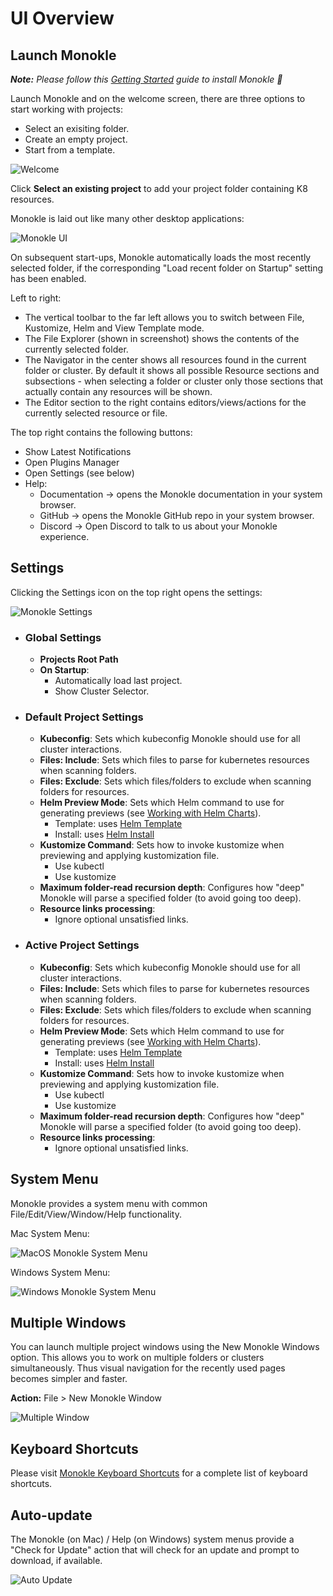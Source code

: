 # UI Overview

## **Launch Monokle**

<em>**Note:** Please follow this [Getting Started](../getting-started.md) guide to install Monokle 🚀</em>

Launch Monokle and on the welcome screen, there are three options to start working with projects:

 - Select an exisiting folder.
 - Create an empty project.
 - Start from a template.
 
 

![Welcome](img/welcome-1.5.0.png)

Click **Select an existing project** to add your project folder containing K8 resources. 

Monokle is laid out like many other desktop applications:

![Monokle UI](img/monokle-ui-1.5.0.png)

On subsequent start-ups, Monokle automatically loads the most recently selected folder, if the corresponding "Load recent folder on Startup" setting has been enabled.

Left to right:

- The vertical toolbar to the far left allows you to switch between File, Kustomize, Helm and View Template mode.
- The File Explorer (shown in screenshot) shows the contents of the currently selected folder.
- The Navigator in the center shows all resources found in the current folder or cluster. By default it shows all possible
  Resource sections and subsections - when selecting a folder or cluster only those sections that actually contain
  any resources will be shown.
- The Editor section to the right contains editors/views/actions for the currently selected resource or file.

The top right contains the following buttons:

- Show Latest Notifications
- Open Plugins Manager
- Open Settings (see below)
- Help:
    - Documentation -> opens the Monokle documentation in your system browser.
    - GitHub -> opens the Monokle GitHub repo in your system browser.
    - Discord -> Open Discord to talk to us about your Monokle experience.

## **Settings**

Clicking the Settings icon on the top right opens the settings:

![Monokle Settings](img/monokle-settings-1.5.0.gif)

- ### **Global Settings**
  - **Projects Root Path**
  - **On Startup**: 
    - Automatically load last project.
    - Show Cluster Selector.

- ### **Default Project Settings**  
  - **Kubeconfig**: Sets which kubeconfig Monokle should use for all cluster interactions.
  - **Files: Include**: Sets which files to parse for kubernetes resources when scanning folders.
  - **Files: Exclude**: Sets which files/folders to exclude when scanning folders for resources.
  - **Helm Preview Mode**: Sets which Helm command to use for generating previews (see [Working with Helm Charts](helm.md)).
    - Template: uses [Helm Template](https://helm.sh/docs/helm/helm_template/)
    - Install: uses [Helm Install](https://helm.sh/docs/helm/helm_install/)
  - **Kustomize Command**: Sets how to invoke kustomize when previewing and applying kustomization file.
    - Use kubectl
    - Use kustomize
  - **Maximum folder-read recursion depth**: Configures how "deep" Monokle will parse a specified folder (to avoid going too deep).
  - **Resource links processing**:
    - Ignore optional unsatisfied links.
    
- ### **Active Project Settings**
   - **Kubeconfig**: Sets which kubeconfig Monokle should use for all cluster interactions.
  - **Files: Include**: Sets which files to parse for kubernetes resources when scanning folders.
  - **Files: Exclude**: Sets which files/folders to exclude when scanning folders for resources.
  - **Helm Preview Mode**: Sets which Helm command to use for generating previews (see [Working with Helm Charts](helm.md)).
    - Template: uses [Helm Template](https://helm.sh/docs/helm/helm_template/)
    - Install: uses [Helm Install](https://helm.sh/docs/helm/helm_install/)
  - **Kustomize Command**: Sets how to invoke kustomize when previewing and applying kustomization file.
    - Use kubectl
    - Use kustomize
  - **Maximum folder-read recursion depth**: Configures how "deep" Monokle will parse a specified folder (to avoid going too deep).
  - **Resource links processing**:
    - Ignore optional unsatisfied links.

## **System Menu**

Monokle provides a system menu with common File/Edit/View/Window/Help functionality.

Mac System Menu:

![MacOS Monokle System Menu](img/mac-system-menu-1.5.0.png)

Windows System Menu:

![Windows Monokle System Menu](img/windows-system-menu.png)

## **Multiple Windows**

You can launch multiple project windows using the New Monokle Windows option. This allows you to work on multiple folders or clusters simultaneously. Thus visual navigation for the recently used pages becomes simpler and faster.

**Action:** File > New Monokle Window

![Multiple Window](img/multiple-window-1.5.0.png)

## **Keyboard Shortcuts**

Please visit [Monokle Keyboard Shortcuts](hotkeys.md) for a complete list of keyboard shortcuts.

## **Auto-update**

The Monokle (on Mac) / Help (on Windows) system menus provide a "Check for Update" action that will check for an update
and prompt to download, if available.

![Auto Update](img/monokle-check-for-update.png)
